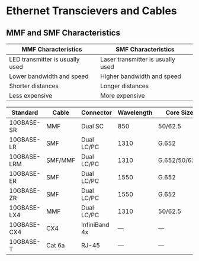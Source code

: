 # Ethernet Transcievers and Cables

## MMF and SMF Characteristics

| MMF Characteristics |  SMF Characteristics |
|---|---|
| LED transmitter is usually used|Laser transmitter is usually used  |
| Lower bandwidth and speed | Higher bandwidth and speed |
| Shorter distances | Longer distances |
| Less expensive | More expensive |

| Standard | Cable | Connector | Wavelength | Core Size | Distance |
|---|---|---|---|---|---|
| 10GBASE-SR | MMF | Dual SC | 850 | 50/62.5 | Up to 400 m |
| 10GBASE-LR | SMF | Dual LC/PC | 1310 | G.652 | 10 km |
| 10GBASE-LRM | SMF/MMF | Dual LC/PC | 1310 | G.652/50/62.5 | Up to 300 m |
| 10GBASE-ER | SMF | Dual LC/PC | 1550 | G.652 | 40 km |
| 10GBASE-ZR | SMF | Dual LC/PC | 1550 | G.652 | 80 km |
| 10GBASE-LX4 | MMF | Dual LC/PC | 1310 | 50/62.5 | 10 km |
| 10GBASE-CX4 | CX4 | InfiniBand 4x | — | — | 15 m |
| 10GBASE-T | Cat 6a | RJ-45 | — | — | 100 m |
